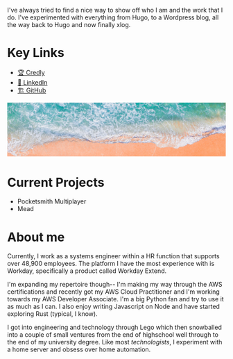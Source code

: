 
I've always tried to find a nice way to show off who I am and the work that I do. I've experimented with everything from Hugo, to a Wordpress blog, all the way back to Hugo and now finally xlog.

# Key Links
- [🏆 Credly](https://www.credly.com/users/calvindass)
- [💼 LinkedIn](https://www.linkedin.com/in/calvindass)
- [🏗️ GitHub](https://github.com/oakypokey")


![Obligatory unsplash banner image of a beach](/public/beach.png)

# Current Projects
- Pocketsmith Multiplayer
- Mead

# About me
Currently, I work as a systems engineer within a HR function that supports over 48,900 employees. The platform I have the most experience with is Workday, specifically a product called Workday Extend.

I'm expanding my repertoire though-- I'm making my way through the AWS certifications and recently got my AWS Cloud Practitioner and I'm working towards my AWS Developer Associate. I'm a big Python fan and try to use it as much as I can. I also enjoy writing Javascript on Node and have started exploring Rust (typical, I know).

I got into engineering and technology through Lego which then snowballed into a couple of small ventures from the end of highschool well through to the end of my university degree. Like most *technologists*, I experiment with a home server and obsess over home automation.